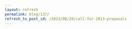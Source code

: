 ```yaml
---
layout: refresh
permalink: blog/137/
refresh_to_post_id: /2013/08/20/call-for-2013-proposals
---
```

